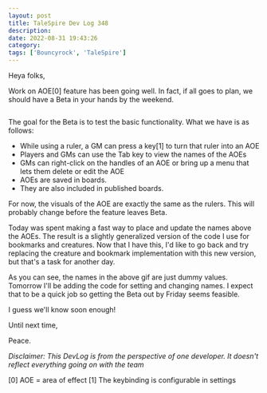 ```yaml
---
layout: post
title: TaleSpire Dev Log 348
description:
date: 2022-08-31 19:43:26
category:
tags: ['Bouncyrock', 'TaleSpire']
---
```


Heya folks,

Work on AOE[0] feature has been going well. In fact, if all goes to plan, we should have a Beta in your hands by the weekend.

![]()

The goal for the Beta is to test the basic functionality. What we have is as follows:

- While using a ruler, a GM can press a key[1] to turn that ruler into an AOE 
- Players and GMs can use the Tab key to view the names of the AOEs
- GMs can right-click on the handles of an AOE or bring up a menu that lets them delete or edit the AOE
- AOEs are saved in boards.
- They are also included in published boards.

For now, the visuals of the AOE are exactly the same as the rulers. This will probably change before the feature leaves Beta.

Today was spent making a fast way to place and update the names above the AOEs. The result is a slightly generalized version of the code I use for bookmarks and creatures. Now that I have this, I'd like to go back and try replacing the creature and bookmark implementation with this new version, but that's a task for another day.

As you can see, the names in the above gif are just dummy values. Tomorrow I'll be adding the code for setting and changing names. I expect that to be a quick job so getting the Beta out by Friday seems feasible.

I guess we'll know soon enough!

Until next time,

Peace.

*Disclaimer: This DevLog is from the perspective of one developer. It doesn't reflect everything going on with the team*

[0] AOE = area of effect
[1] The keybinding is configurable in settings
